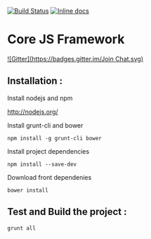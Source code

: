 [![Build Status](https://travis-ci.org/backbee/core-js.svg?branch=master)](https://travis-ci.org/backbee/core-js) [![Inline docs](http://inch-ci.org/github/backbee/core-js.svg?branch=master)](http://inch-ci.org/github/backbee/core-js)

# Core JS Framework

[![Gitter](https://badges.gitter.im/Join Chat.svg)](https://gitter.im/backbee?utm_source=badge&utm_medium=badge&utm_campaign=pr-badge&utm_content=badge)

## Installation :

Install nodejs and npm

http://nodejs.org/


Install grunt-cli and bower

```
npm install -g grunt-cli bower
```

Install project dependencies
```
npm install --save-dev
```

Download front dependenies
```
bower install
```

## Test and Build the project :
```
grunt all
```
